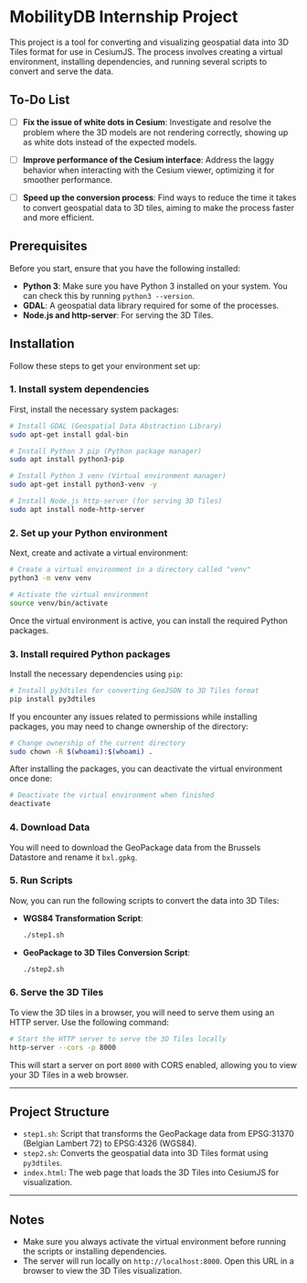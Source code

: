 # MobilityDB Internship Project

This project is a tool for converting and visualizing geospatial data into 3D Tiles format for use in CesiumJS. The process involves creating a virtual environment, installing dependencies, and running several scripts to convert and serve the data.

## To-Do List

- [ ] **Fix the issue of white dots in Cesium**: Investigate and resolve the problem where the 3D models are not rendering correctly, showing up as white dots instead of the expected models.

- [ ] **Improve performance of the Cesium interface**: Address the laggy behavior when interacting with the Cesium viewer, optimizing it for smoother performance.

- [ ] **Speed up the conversion process**: Find ways to reduce the time it takes to convert geospatial data to 3D tiles, aiming to make the process faster and more efficient.


## Prerequisites

Before you start, ensure that you have the following installed:

- **Python 3**: Make sure you have Python 3 installed on your system. You can check this by running `python3 --version`.
- **GDAL**: A geospatial data library required for some of the processes.
- **Node.js and http-server**: For serving the 3D Tiles.

## Installation

Follow these steps to get your environment set up:

### 1. Install system dependencies

First, install the necessary system packages:

```bash
# Install GDAL (Geospatial Data Abstraction Library)
sudo apt-get install gdal-bin

# Install Python 3 pip (Python package manager)
sudo apt install python3-pip

# Install Python 3 venv (Virtual environment manager)
sudo apt-get install python3-venv -y

# Install Node.js http-server (for serving 3D Tiles)
sudo apt install node-http-server
```

### 2. Set up your Python environment

Next, create and activate a virtual environment:

```bash
# Create a virtual environment in a directory called "venv"
python3 -m venv venv

# Activate the virtual environment
source venv/bin/activate
```

Once the virtual environment is active, you can install the required Python packages.

### 3. Install required Python packages

Install the necessary dependencies using `pip`:

```bash
# Install py3dtiles for converting GeoJSON to 3D Tiles format
pip install py3dtiles
```

If you encounter any issues related to permissions while installing packages, you may need to change ownership of the directory:

```bash
# Change ownership of the current directory
sudo chown -R $(whoami):$(whoami) .
```

After installing the packages, you can deactivate the virtual environment once done:

```bash
# Deactivate the virtual environment when finished
deactivate
```

### 4. Download Data

You will need to download the GeoPackage data from the Brussels Datastore and rename it `bxl.gpkg`.

### 5. Run Scripts

Now, you can run the following scripts to convert the data into 3D Tiles:

- **WGS84 Transformation Script**:
   ```bash
   ./step1.sh
   ```

- **GeoPackage to 3D Tiles Conversion Script**:
   ```bash
   ./step2.sh
   ```

### 6. Serve the 3D Tiles

To view the 3D tiles in a browser, you will need to serve them using an HTTP server. Use the following command:

```bash
# Start the HTTP server to serve the 3D Tiles locally
http-server --cors -p 8000
```

This will start a server on port `8000` with CORS enabled, allowing you to view your 3D Tiles in a web browser.

---

## Project Structure

- `step1.sh`: Script that transforms the GeoPackage data from EPSG:31370 (Belgian Lambert 72) to EPSG:4326 (WGS84).
- `step2.sh`: Converts the geospatial data into 3D Tiles format using `py3dtiles`.
- `index.html`: The web page that loads the 3D Tiles into CesiumJS for visualization.

---

## Notes

- Make sure you always activate the virtual environment before running the scripts or installing dependencies.
- The server will run locally on `http://localhost:8000`. Open this URL in a browser to view the 3D Tiles visualization.
